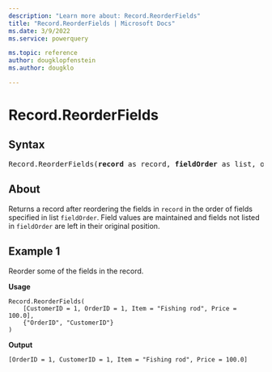```yaml
---
description: "Learn more about: Record.ReorderFields"
title: "Record.ReorderFields | Microsoft Docs"
ms.date: 3/9/2022
ms.service: powerquery

ms.topic: reference
author: dougklopfenstein
ms.author: dougklo

---
```

# Record.ReorderFields

## Syntax

<pre>
Record.ReorderFields(<b>record</b> as record, <b>fieldOrder</b> as list, optional <b>missingField</b> as nullable number) as record
</pre>
  
## About

Returns a record after reordering the fields in `record` in the order of fields specified in list `fieldOrder`. Field values are maintained and fields not listed in `fieldOrder` are left in their original position.

## Example 1

Reorder some of the fields in the record.

**Usage**

```powerquery-m
Record.ReorderFields(
    [CustomerID = 1, OrderID = 1, Item = "Fishing rod", Price = 100.0],
    {"OrderID", "CustomerID"}
)
```

**Output**

`[OrderID = 1, CustomerID = 1, Item = "Fishing rod", Price = 100.0]`
